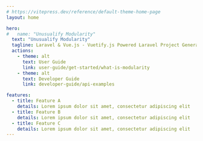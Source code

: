 ```yaml
---
# https://vitepress.dev/reference/default-theme-home-page
layout: home

hero:
#   name: "Unusualify Modularity"
  text: "Unusualify Modularity"
  tagline: Laravel & Vue.js - Vuetify.js Powered Laravel Project Generator
  actions:
    - theme: alt
      text: User Guide
      link: user-guide/get-started/what-is-modularity
    - theme: alt
      text: Developer Guide
      link: developer-guide/api-examples

features:
  - title: Feature A
    details: Lorem ipsum dolor sit amet, consectetur adipiscing elit
  - title: Feature B
    details: Lorem ipsum dolor sit amet, consectetur adipiscing elit
  - title: Feature C
    details: Lorem ipsum dolor sit amet, consectetur adipiscing elit
---
```


